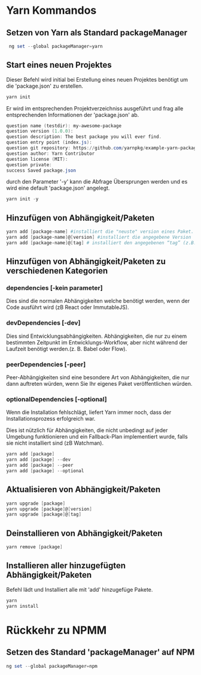 # Yarn Kommandos

## Setzen von Yarn als Standard packageManager 
```powershell
 ng set --global packageManager=yarn 
```
## Start eines neuen Projektes
Dieser Befehl wird initial bei Erstellung eines neuen Projektes benötigt um die 'package.json' zu erstellen. 
```powershell
yarn init
```
Er wird im entsprechenden Projektverzeichniss ausgeführt und frag alle entsprechenden Informationen der 'package.json' ab.
```powershell
question name (testdir): my-awesome-package
question version (1.0.0):
question description: The best package you will ever find.
question entry point (index.js):
question git repository: https://github.com/yarnpkg/example-yarn-package
question author: Yarn Contributor
question license (MIT):
question private:
success Saved package.json
```

durch den Parameter '-y' kann die Abfrage Übersprungen werden und es wird eine default 'package.json' angelegt.

```powershell
yarn init -y 
```

## Hinzufügen von Abhängigkeit/Paketen
```powershell
yarn add [package-name] #installiert die "neuste" version eines Paket.
yarn add [package-name]@[version] #installiert die angegebene Version
yarn add [package-name]@[tag] # installiert den angegebenen “tag” (z.B. beta, next, or latest).
```
## Hinzufügen von Abhängigkeit/Paketen zu verschiedenen Kategorien
### dependencies [-kein parameter]
Dies sind die normalen Abhängigkeiten welche benötigt werden, wenn der  Code ausführt wird (zB React oder ImmutableJS).

### devDependencies [-dev]
Dies sind Entwicklungsabhängigkeiten. Abhängigkeiten, die nur zu einem bestimmten Zeitpunkt im Entwicklungs-Workflow, aber nicht während der Laufzeit benötigt werden.(z. B. Babel oder Flow).

### peerDependencies [-peer]
Peer-Abhängigkeiten sind eine besondere Art von Abhängigkeiten, die nur dann auftreten würden, wenn Sie Ihr eigenes Paket veröffentlichen würden.

### optionalDependencies [-optional]
Wenn die Installation fehlschlägt, liefert  Yarn immer noch, dass der Installationsprozess erfolgreich war.

Dies ist nützlich für Abhängigkeiten, die nicht unbedingt auf jeder Umgebung funktionieren und ein Fallback-Plan implementiert wurde, falls sie nicht installiert sind (zB Watchman).

```powershell
yarn add [package] 
yarn add [package] --dev
yarn add [package] --peer
yarn add [package] --optional
```
## Aktualisieren von Abhängigkeit/Paketen
```powershell
yarn upgrade [package]
yarn upgrade [package]@[version]
yarn upgrade [package]@[tag]
```
## Deinstallieren von Abhängigkeit/Paketen
```powershell
yarn remove [package]
```
## Installieren aller hinzugefügten Abhängigkeit/Paketen
Befehl lädt und Installiert alle mit 'add' hinzugefüge Pakete.
```powershell
yarn
yarn install
```
# Rückkehr zu NPMM
## Setzen des Standard 'packageManager' auf NPM
```powershell
ng set --global packageManager=npm
 ```
